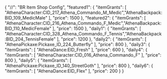 {
  "//": "BR Item Shop Config",
  "featured1": {
    "itemGrants": [
      "AthenaCharacter:CID_217_Athena_Commando_M_Medic","AthenaBackpack:BID_109_MedicMale"
    ],
    "price": 1500
  },
  "featured2": {
    "itemGrants": [
      "AthenaCharacter:CID_216_Athena_Commando_F_Medic","AthenaBackpack:BID_110_MedicFemale"
    ],
    "price": 1500
  },
  "daily1": {
    "itemGrants": [
      "AthenaCharacter:CID_328_Athena_Commando_F_Tennis","AthenaBackpack:BID_204_TennisFemale"
    ],
    "price": 1200
  },
  "daily2": {
    "itemGrants": [
      "AthenaPickaxe:Pickaxe_ID_224_Butterfly"
    ],
    "price": 800
  },
  "daily3": {
    "itemGrants": [
      "AthenaDance:EID_Fresh"
    ],
    "price": 600
  },
  "daily4": {
    "itemGrants": [
      "AthenaCharacter:CID_016_Athena_Commando_F"
    ],
    "price": 800
  },
  "daily5": {
    "itemGrants": [
      "AthenaPickaxe:Pickaxe_ID_140_StreetGoth"
    ],
    "price": 800
  },
  "daily6": {
    "itemGrants": [
      "AthenaDance:EID_Flex"
    ],
    "price": 200
  }
}
